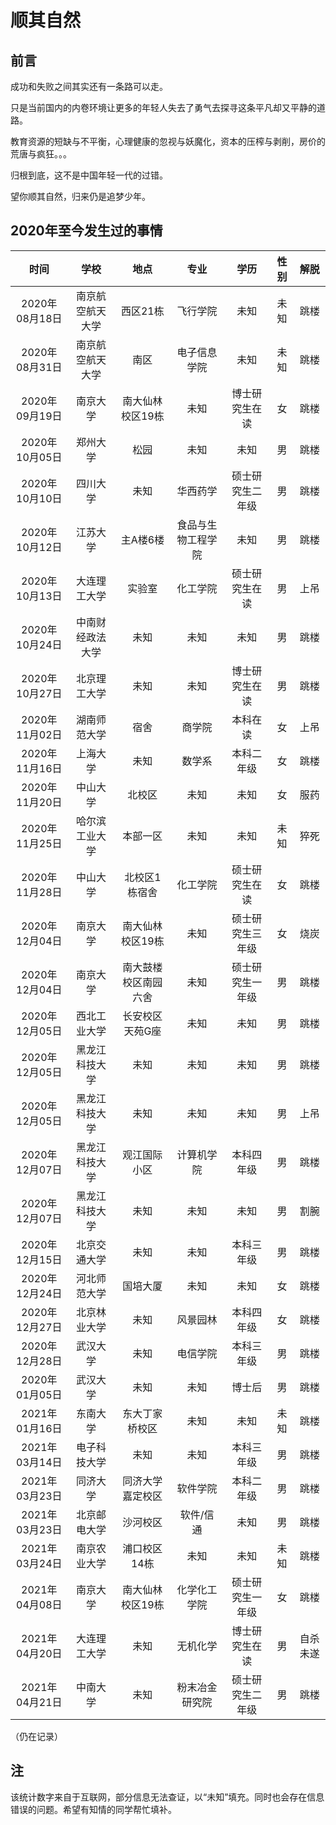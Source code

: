 # 顺其自然

 ## 前言
  成功和失败之间其实还有一条路可以走。
  
  只是当前国内的内卷环境让更多的年轻人失去了勇气去探寻这条平凡却又平静的道路。
  
  教育资源的短缺与不平衡，心理健康的忽视与妖魔化，资本的压榨与剥削，房价的荒唐与疯狂。。。
  
  归根到底，这不是中国年轻一代的过错。
  
  望你顺其自然，归来仍是追梦少年。
  

 
 ## 2020年至今发生过的事情
 | 时间 | 学校 | 地点 |专业| 学历 | 性别 |解脱 |
 |:--------:|:-------:|:-------:|:-----------:|:-----:| :-----:| :-----:|
 | 2020年08月18日 | 南京航空航天大学 | 西区21栋 | 飞行学院 | 未知   | 未知 | 跳楼 |
 | 2020年08月31日 | 南京航空航天大学 | 南区 | 电子信息学院|  未知   | 未知 | 跳楼 |
 | 2020年09月19日 | 南京大学 | 南大仙林校区19栋 | 未知 | 博士研究生在读   | 女 | 跳楼 |
 | 2020年10月05日 | 郑州大学 | 松园 | 未知 | 未知   | 男 | 跳楼 |
 | 2020年10月10日 | 四川大学 | 未知 | 华西药学 | 硕士研究生二年级   | 男 | 跳楼 |
 | 2020年10月12日 | 江苏大学 | 主A楼6楼 | 食品与生物工程学院 | 未知   | 男 | 跳楼 |
 | 2020年10月13日 | 大连理工大学 | 实验室 | 化工学院 | 硕士研究生在读   | 男 | 上吊 |
 | 2020年10月24日 | 中南财经政法大学 | 未知 | 未知 | 未知   | 男 | 跳楼 |
 | 2020年10月27日 | 北京理工大学 | 未知 | 未知 | 博士研究生在读   | 男 | 跳楼 |
 | 2020年11月02日 | 湖南师范大学 | 宿舍 | 商学院 | 本科在读   | 女 | 上吊 |
 | 2020年11月16日 | 上海大学 | 未知 | 数学系 | 本科二年级   | 女 | 跳楼 |
 | 2020年11月20日 | 中山大学 | 北校区 | 未知 | 未知   | 女 | 服药 |
 | 2020年11月25日 | 哈尔滨工业大学 | 本部一区 | 未知 | 未知   | 未知 | 猝死 |
 | 2020年11月28日 | 中山大学 | 北校区1栋宿舍 | 化工学院 | 硕士研究生在读   | 女 | 跳楼 |
 | 2020年12月04日| 南京大学 | 南大仙林校区19栋 | 未知 | 硕士研究生三年级  | 女 | 烧炭 |
 | 2020年12月04日| 南京大学 | 南大鼓楼校区南园六舍 | 未知 | 硕士研究生一年级  | 男 | 跳楼 |
 | 2020年12月05日| 西北工业大学 | 长安校区天苑G座 | 未知 | 未知  | 男 | 跳楼 |
 | 2020年12月05日| 黑龙江科技大学 | 未知 | 未知 | 未知  | 男 | 跳楼 |
 | 2020年12月05日| 黑龙江科技大学 | 未知 | 未知 | 未知  | 男 | 上吊 |
 | 2020年12月07日| 黑龙江科技大学 | 观江国际小区 | 计算机学院 | 本科四年级  | 男 | 跳楼 |
 | 2020年12月07日| 黑龙江科技大学 | 未知 | 未知 | 未知  | 男 | 割腕 |
 | 2020年12月15日| 北京交通大学 | 未知 | 未知 | 本科三年级  | 男 | 跳楼 |
 | 2020年12月24日| 河北师范大学 | 国培大厦 | 未知 | 未知  | 女 | 跳楼 |
 | 2020年12月27日| 北京林业大学 | 未知 | 风景园林 | 本科四年级  | 女 | 跳楼 |
 | 2020年12月28日| 武汉大学 | 未知 | 电信学院 | 本科三年级  | 男 | 跳楼 |
 | 2020年01月05日| 武汉大学 | 未知 | 未知 | 博士后  | 男 | 跳楼 |
 | 2021年01月16日| 东南大学 | 东大丁家桥校区 | 未知 | 未知  | 未知 | 跳楼 |
 | 2021年03月14日| 电子科技大学 | 未知 | 未知 | 本科三年级  | 男 | 跳楼 |
 | 2021年03月23日| 同济大学 | 同济大学嘉定校区 | 软件学院 | 本科二年级  | 男 | 跳楼 |
 | 2021年03月23日| 北京邮电大学 | 沙河校区 | 软件/信通 | 未知  | 男 | 跳楼 |
 | 2021年03月24日| 南京农业大学 | 浦口校区14栋 | 未知 | 未知  | 未知 | 跳楼 |
 | 2021年04月08日| 南京大学 | 南大仙林校区19栋 | 化学化工学院 | 硕士研究生一年级  | 女 | 跳楼 |
 | 2021年04月20日| 大连理工大学 | 未知 | 无机化学 | 博士研究生在读  | 男 | 自杀未遂 |
 | 2021年04月21日| 中南大学 | 未知 |粉末冶金研究院 | 硕士研究生二年级| 男 | 跳楼 |
 （仍在记录）
 
 ## 注
 该统计数字来自于互联网，部分信息无法查证，以“未知”填充。同时也会存在信息错误的问题。希望有知情的同学帮忙填补。
